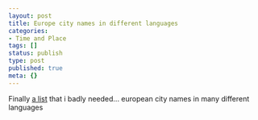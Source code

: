 ```yaml
---
layout: post
title: Europe city names in different languages
categories:
- Time and Place
tags: []
status: publish
type: post
published: true
meta: {}
---
```

Finally [a list](http://en.wikipedia.org/wiki/Names_of_European_cities_in_different_languages) that i badly needed... european city names in many different languages
